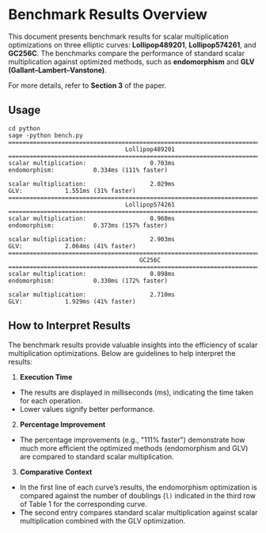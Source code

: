 # Benchmark Results Overview

This document presents benchmark results for scalar multiplication optimizations on three elliptic curves: **Lollipop489201**, **Lollipop574261**, and **GC256C**. The benchmarks compare the performance of standard scalar multiplication against optimized methods, such as **endomorphism** and **GLV (Gallant–Lambert–Vanstone)**.

For more details, refer to **Section 3** of the paper.


## Usage

```shell
cd python
sage -python bench.py 
================================================================================
                                 Lollipop489201                                 
================================================================================
scalar multiplication:                  0.703ms
endomorphism:           0.334ms (111% faster)

scalar multiplication:                  2.029ms
GLV:            1.551ms (31% faster)
================================================================================
                                 Lollipop574261                                 
================================================================================
scalar multiplication:                  0.960ms
endomorphism:           0.373ms (157% faster)

scalar multiplication:                  2.903ms
GLV:            2.064ms (41% faster)
================================================================================
                                     GC256C                                     
================================================================================
scalar multiplication:                  0.898ms
endomorphism:           0.330ms (172% faster)

scalar multiplication:                  2.710ms
GLV:            1.929ms (41% faster)
```
## How to Interpret Results

The benchmark results provide valuable insights into the efficiency of scalar multiplication optimizations. Below are guidelines to help interpret the results:

1. **Execution Time**
  * The results are displayed in milliseconds (ms), indicating the time taken for each operation.
  * Lower values signify better performance.
2. **Percentage Improvement**
 * The percentage improvements (e.g., "111% faster") demonstrate how much more efficient the optimized methods (endomorphism and GLV) are compared to standard scalar multiplication.
3. **Comparative Context**
 * In the first line of each curve’s results, the endomorphism optimization is compared against the number of doublings (`l)` indicated in the third row of Table 1 for the corresponding curve.
 * The second entry compares standard scalar multiplication against scalar multiplication combined with the GLV optimization.
 
